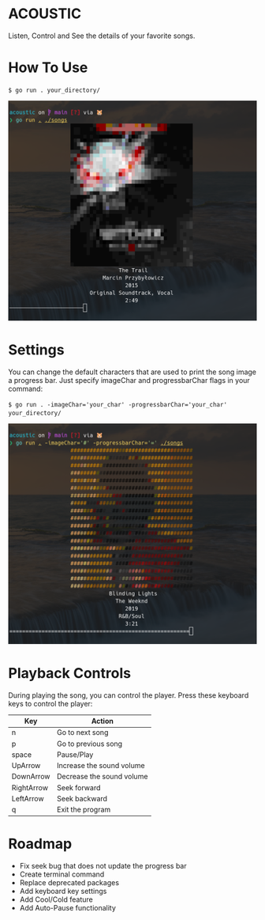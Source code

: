 # ACOUSTIC
Listen, Control and See the details of your favorite songs.

# How To Use
`$ go run . your_directory/`

![alt text](images/Screenshot%20from%202024-03-27%2002-37-23.png)

# Settings
You can change the default characters that are used to print the song image a progress bar. Just specify imageChar and progressbarChar flags in your command:

`$ go run . -imageChar='your_char' -progressbarChar='your_char' your_directory/`

![alt text](images/Screenshot%20from%202024-03-27%2002-44-06.png)

# Playback Controls
During playing the song, you can control the player. Press these keyboard keys to control the player:

| Key         | Action                    |
| ----------- | ------------------------- |
| n           | Go to next song           |
| p           | Go to previous song       |
| space       | Pause/Play                |
| UpArrow     | Increase the sound volume |
| DownArrow   | Decrease the sound volume |
| RightArrow  | Seek forward              |
| LeftArrow   | Seek backward             |
| q           | Exit the program          |

# Roadmap
- Fix seek bug that does not update the progress bar
- Create terminal command
- Replace deprecated packages
- Add keyboard key settings
- Add Cool/Cold feature
- Add Auto-Pause functionality
